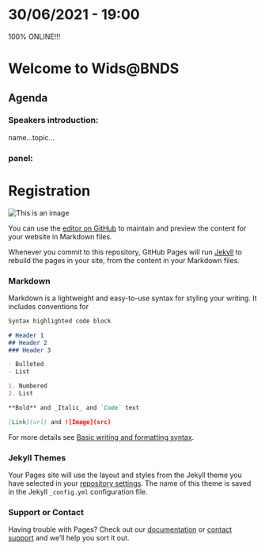# 30/06/2021 - 19:00
100% ONLINE!!!

# Welcome to Wids@BNDS

## Agenda

### Speakers introduction:
name...topic...

### panel:

# Registration

![This is an image](https://www.google.com/search?q=wids&sxsrf=APq-WBshDgBvfL9c1FXzU_OflOlV84SAJQ:1649895512502&source=lnms&tbm=isch&sa=X&ved=2ahUKEwiat8Hfo5L3AhU2DkQIHa8HDM8Q_AUoA3oECAEQBQ&biw=1327&bih=650&dpr=2#imgrc=A5GQxJydEOoeIM)

You can use the [editor on GitHub](https://github.com/1wids/wids.github.io/edit/gh-pages/index.md) to maintain and preview the content for your website in Markdown files.

Whenever you commit to this repository, GitHub Pages will run [Jekyll](https://jekyllrb.com/) to rebuild the pages in your site, from the content in your Markdown files.

### Markdown

Markdown is a lightweight and easy-to-use syntax for styling your writing. It includes conventions for

```markdown
Syntax highlighted code block

# Header 1
## Header 2
### Header 3

- Bulleted
- List

1. Numbered
2. List

**Bold** and _Italic_ and `Code` text

[Link](url) and ![Image](src)
```

For more details see [Basic writing and formatting syntax](https://docnjs.github.com/en/github/writing-on-github/getting-started-with-writing-and-formatting-on-github/basic-writing-and-formatting-syntax).

### Jekyll Themes

Your Pages site will use the layout and styles from the Jekyll theme you have selected in your [repository settings](https://github.com/1wids/wids.github.io/settings/pages). The name of this theme is saved in the Jekyll `_config.yml` configuration file.

### Support or Contact

Having trouble with Pages? Check out our [documentation](https://docs.github.com/categories/github-pages-basics/) or [contact support](https://support.github.com/contact) and we’ll help you sort it out.
